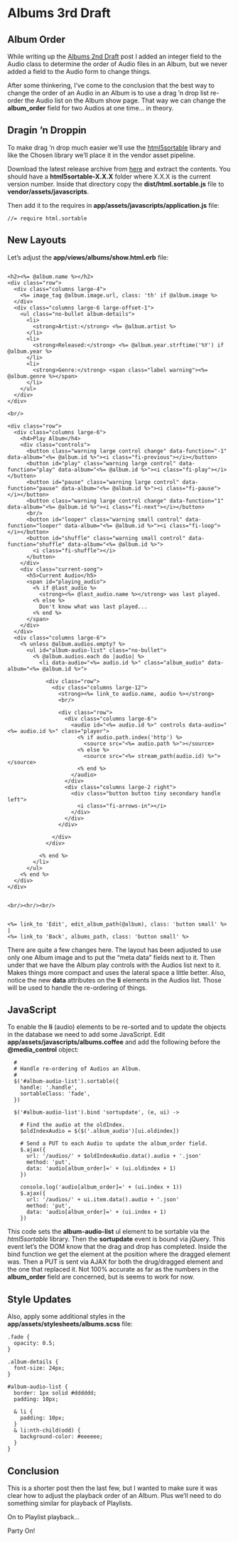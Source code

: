 # Albums 3rd Draft


## Album Order

While writing up the [Albums 2nd Draft](http://devblog.thehoick.com/rails/audiopila/2015/11/17/albums-2nd-draft.html) post I added an integer field to the Audio class to determine the order of Audio files in an Album, but we never added a field to the Audio form to change things.

After some thinkering, I’ve come to the conclusion that the best way to change the order of an Audio in an Album is to use a drag ’n drop list re-order the Audio list on the Album show page.  That way we can change the **album_order** field for two Audios at one time… in theory.

## Dragin ’n Droppin

To make drag ’n drop much easier we’ll use the [html5sortable](https://github.com/voidberg/html5sortable) library and like the Chosen library we’ll place it in the vendor asset pipeline. 

Download the latest release archive from [here](https://github.com/voidberg/html5sortable/releases) and extract the contents.  You should have a **html5sortable-X.X.X** folder where X.X.X is the current version number.  Inside that directory copy the **dist/html.sortable.js** file to **vendor/assets/javascripts**.

Then add it to the requires in **app/assets/javascripts/application.js** file:

```
//= require html.sortable
```

## New Layouts

Let’s adjust the **app/views/albums/show.html.erb** file:

```

<h2><%= @album.name %></h2>
<div class="row">
  <div class="columns large-4">
    <%= image_tag @album.image.url, class: 'th' if @album.image %>
  </div>
  <div class="columns large-6 large-offset-1">
    <ul class="no-bullet album-details">
      <li>
        <strong>Artist:</strong> <%= @album.artist %>
      </li>
      <li>
        <strong>Released:</strong> <%= @album.year.strftime('%Y') if @album.year %>
      </li>
      <li>
        <strong>Genre:</strong> <span class="label warning"><%= @album.genre %></span>
      </li>
    </ul>
  </div>
</div>

<br/>

<div class="row">
  <div class="columns large-6">
    <h4>Play Album</h4>
    <div class="controls">
      <button class="warning large control change" data-function="-1" data-album="<%= @album.id %>"><i class="fi-previous"></i></button>
      <button id="play" class="warning large control" data-function="play" data-album="<%= @album.id %>"><i class="fi-play"></i></button>
      <button id="pause" class="warning large control" data-function="pause" data-album="<%= @album.id %>"><i class="fi-pause"></i></button>
      <button class="warning large control change" data-function="1" data-album="<%= @album.id %>"><i class="fi-next"></i></button>
      <br/>
      <button id="looper" class="warning small control" data-function="looper" data-album="<%= @album.id %>"><i class="fi-loop"></i></button>
      <button id="shuffle" class="warning small control" data-function="shuffle" data-album="<%= @album.id %>">
        <i class="fi-shuffle"></i>
      </button>
    </div>
    <div class="current-song">
      <h5>Current Audio</h5>
      <span id="playing_audio">
        <% if @last_audio %>
          <strong><%= @last_audio.name %></strong> was last played.
        <% else %>
          Don't know what was last played...
        <% end %>
      </span>
    </div>
  </div>
  <div class="columns large-6">
    <% unless @album.audios.empty? %>
      <ul id="album-audio-list" class="no-bullet">
        <% @album.audios.each do |audio| %>
          <li data-audio="<%= audio.id %>" class="album_audio" data-album="<%= @album.id %>">

            <div class="row">
              <div class="columns large-12">
                <strong><%= link_to audio.name, audio %></strong>
                <br/>

                <div class="row">
                  <div class="columns large-6">
                    <audio id="<%= audio.id %>" controls data-audio="<%= audio.id %>" class="player">
                      <% if audio.path.index('http') %>
                        <source src="<%= audio.path %>"></source>
                      <% else %>
                        <source src="<%= stream_path(audio.id) %>"></source>
                      <% end %>
                    </audio>
                  </div>
                  <div class="columns large-2 right">
                    <div class="button button tiny secondary handle left">
                      <i class="fi-arrows-in"></i>
                    </div>
                  </div>
                </div>

              </div>
            </div>

          <% end %>
        </li>
      </ul>
    <% end %>
  </div>
</div>


<br/><hr/><br/>


<%= link_to 'Edit', edit_album_path(@album), class: 'button small' %> |
<%= link_to 'Back', albums_path, class: 'button small' %>
```

There are quite a few changes here.  The layout has been adjusted to use only one Album image and to put the “meta data” fields next to it.  Then under that we have the Album play controls with the Audios list next to it.  Makes things more compact and uses the lateral space a little better.  Also, notice the new **data** attributes on the **li** elements in the Audios list.  Those will be used to handle the re-ordering of things.

## JavaScript

To enable the **li** (audio) elements to be re-sorted and to update the objects in the database we need to add some JavaScript.  Edit **app/assets/javascripts/albums.coffee** and add the following before the **@media_control** object:

```
  #
  # Handle re-ordering of Audios an Album.
  #
  $('#album-audio-list').sortable({
    handle: '.handle',
    sortableClass: 'fade',
  })

  $('#album-audio-list').bind 'sortupdate', (e, ui) ->

    # Find the audio at the oldIndex.
    $oldIndexAudio = $($('.album_audio')[ui.oldindex])

    # Send a PUT to each Audio to update the album_order field.
    $.ajax({
      url: '/audios/' + $oldIndexAudio.data().audio + '.json'
      method: 'put',
      data: 'audio[album_order]=' + (ui.oldindex + 1)
    })

    console.log('audio[album_order]=' + (ui.index + 1))
    $.ajax({
      url: '/audios/' + ui.item.data().audio + '.json'
      method: 'put',
      data: 'audio[album_order]=' + (ui.index + 1)
    })
```

This code sets the **album-audio-list** ul element to be sortable via the *html5sortable* library.  Then the **sortupdate** event is bound via jQuery.  This event let’s the DOM know that the drag and drop has completed.  Inside the bind function we get the element at the position where the dragged element was. Then a PUT is sent via AJAX for both the drug/dragged element and the one that replaced it.  Not 100% accurate as far as the numbers in the **album_order** field are concerned, but is seems to work for now.

## Style Updates

Also, apply some additional styles in the **app/assets/stylesheets/albums.scss** file:

```
.fade {
  opacity: 0.5;
}

.album-details {
  font-size: 24px;
}

#album-audio-list {
  border: 1px solid #dddddd;
  padding: 10px;

  & li {
    padding: 10px;
  }
  & li:nth-child(odd) {
    background-color: #eeeeee;
  }
}
```

## Conclusion

This is a shorter post then the last few, but I wanted to make sure it was clear how to adjust the playback order of an Album.  Plus we’ll need to do something similar for playback of Playlists.

On to Playlist playback…

Party On!
